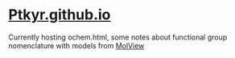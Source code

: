 # [Ptkyr.github.io](https://ptkyr.github.io./)
Currently hosting ochem.html, some notes about functional group nomenclature with models from [MolView](https://molview.org/)
